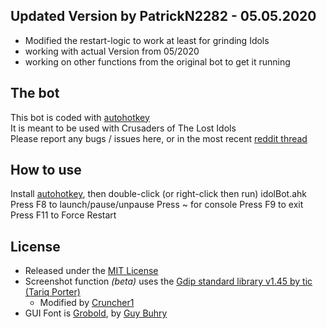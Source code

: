 ## Updated Version by PatrickN2282 - 05.05.2020
- Modified the restart-logic to work at least for grinding Idols
- working with actual Version from 05/2020
- working on other functions from the original bot to get it running


## The bot

This bot is coded with [autohotkey](https://autohotkey.com/)  
It is meant to be used with Crusaders of The Lost Idols  
Please report any bugs / issues here, or in the most recent [reddit thread](https://www.reddit.com/r/cotlibot/)

## How to use

Install [autohotkey](https://autohotkey.com/), then double-click (or right-click then run) idolBot.ahk  
Press F8 to launch/pause/unpause
Press ~ for console
Press F9 to exit
Press F11 to Force Restart

## License

* Released under the [MIT License](LICENSE)  
* Screenshot function *(beta)* uses the [Gdip standard library v1.45 by tic (Tariq Porter)](https://github.com/tariqporter/Gdip) 
  * Modified by [Cruncher1](https://goo.gl/wiouSi)
* GUI Font is [Grobold](https://www.dafont.com/grobold.font), by [Guy Buhry](https://www.dafont.com/guy-buhry.d1243)

